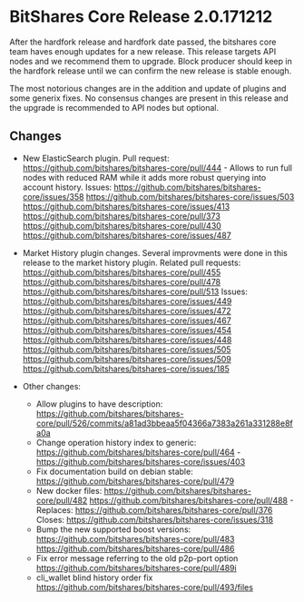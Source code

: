# BitShares Core Release 2.0.171212

After the hardfork release and hardfork date passed, the bitshares core team haves enough updates for a new release. This release targets API nodes and we recommend them to upgrade. Block producer should keep in the hardfork release until we can confirm the new release is stable enough.

The most notorious changes are in the addition and update of plugins and some generix fixes. No consensus changes are present in this release and the upgrade is recommended to API nodes but optional.

## Changes

* New ElasticSearch plugin. Pull request: https://github.com/bitshares/bitshares-core/pull/444 - Allows to run full nodes with reduced RAM while it adds more robust querying into account history. Issues: https://github.com/bitshares/bitshares-core/issues/358 https://github.com/bitshares/bitshares-core/issues/503 https://github.com/bitshares/bitshares-core/issues/413 https://github.com/bitshares/bitshares-core/pull/373 https://github.com/bitshares/bitshares-core/pull/430 https://github.com/bitshares/bitshares-core/issues/487

* Market History plugin changes. Several improvments were done in this release to the market history plugin. Related pull requests: https://github.com/bitshares/bitshares-core/pull/455 https://github.com/bitshares/bitshares-core/pull/478 https://github.com/bitshares/bitshares-core/pull/513 Issues: https://github.com/bitshares/bitshares-core/issues/449 https://github.com/bitshares/bitshares-core/issues/472 https://github.com/bitshares/bitshares-core/issues/467 https://github.com/bitshares/bitshares-core/issues/454 https://github.com/bitshares/bitshares-core/issues/448 https://github.com/bitshares/bitshares-core/issues/505 https://github.com/bitshares/bitshares-core/issues/509 https://github.com/bitshares/bitshares-core/issues/185

* Other changes:
  * Allow plugins to have description: https://github.com/bitshares/bitshares-core/pull/526/commits/a81ad3bbeaa5f04366a7383a261a331288e8fa0a
  * Change operation history index to generic: https://github.com/bitshares/bitshares-core/pull/464 - https://github.com/bitshares/bitshares-core/issues/403
  * Fix documentation build on debian stable: https://github.com/bitshares/bitshares-core/pull/479
  * New docker files: https://github.com/bitshares/bitshares-core/pull/482 https://github.com/bitshares/bitshares-core/pull/488 - Replaces: https://github.com/bitshares/bitshares-core/pull/376 Closes: https://github.com/bitshares/bitshares-core/issues/318
  * Bump the new supported boost versions: https://github.com/bitshares/bitshares-core/pull/483 https://github.com/bitshares/bitshares-core/pull/486
  * Fix error message referring to the old p2p-port option https://github.com/bitshares/bitshares-core/pull/489i 
  * cli_wallet blind history order fix https://github.com/bitshares/bitshares-core/pull/493/files

